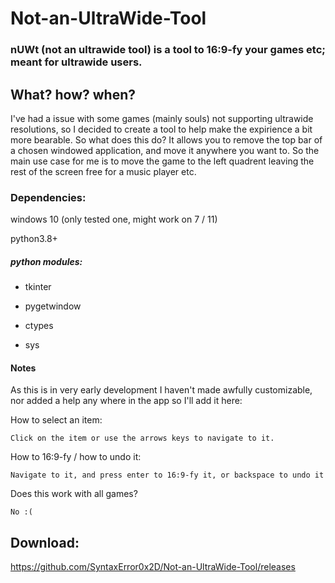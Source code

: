 # Not-an-UltraWide-Tool
### nUWt (not an ultrawide tool) is a tool to 16:9-fy your games etc; meant for ultrawide users.

## What? how? when?
I've had a issue with some games (mainly souls) not supporting ultrawide resolutions, so I decided to create a tool to help make the expirience a bit more bearable.
So what does this do? It allows you to remove the top bar of a chosen windowed application, and move it anywhere you want to. So the main use case for me is to move the game to the left quadrent 
leaving the rest of the screen free for a music player etc.

### Dependencies:
windows 10 (only tested one, might work on 7 / 11)

python3.8+
##### python modules:
   - tkinter

   - pygetwindow

   -  ctypes

   - sys


#### Notes
As this is in very early development I haven't made awfully customizable, nor added a help any where in the app so I'll add it here:

How to select an item:

    Click on the item or use the arrows keys to navigate to it.
    
How to 16:9-fy / how to undo it:

    Navigate to it, and press enter to 16:9-fy it, or backspace to undo it

Does this work with all games?

    No :(
   
## Download:
https://github.com/SyntaxError0x2D/Not-an-UltraWide-Tool/releases

